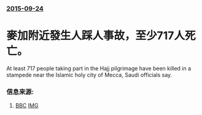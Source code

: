 ### [2015-09-24](/news/2015/09/24/index.md)

##### 
# 麥加附近發生人踩人事故，至少717人死亡。 

At least 717 people taking part in the Hajj pilgrimage have been killed in a stampede near the Islamic holy city of Mecca, Saudi officials say.


### 信息来源:

1. [BBC](http://www.bbc.com/news/world-middle-east-34346449) [IMG](https://ichef.bbci.co.uk/news/1024/branded_news/E77F/production/_85736295_85736294.jpg)

